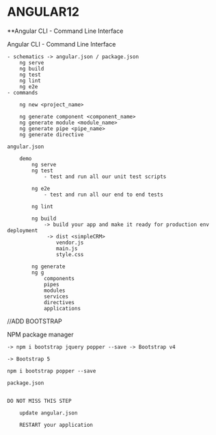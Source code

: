 # ANGULAR12

**Angular CLI - Command Line Interface 

Angular CLI - Command Line Interface 

    - schematics -> angular.json / package.json 
        ng serve 
        ng build
        ng test 
        ng lint 
        ng e2e 
    - commands 

        ng new <project_name>

        ng generate component <component_name>
        ng generate module <module_name>
        ng generate pipe <pipe_name>
        ng generate directive 
    
    angular.json 

        demo 
            ng serve 
            ng test 
                - test and run all our unit test scripts 

            ng e2e 
                - test and run all our end to end tests 

            ng lint 

            ng build 
                -> build your app and make it ready for production env deployment
                 -> dist <simpleCRM>
                    vendor.js
                    main.js 
                    style.css

            ng generate 
            ng g 
                components 
                pipes
                modules 
                services 
                directives 
                applications 
                
                
                
 //ADD BOOTSTRAP
 
 NPM package manager 

    -> npm i bootstrap jquery popper --save -> Bootstrap v4 

    -> Bootstrap 5 
    
    npm i bootstrap popper --save 

    package.json 


    DO NOT MISS THIS STEP 

        update angular.json 

        RESTART your application

